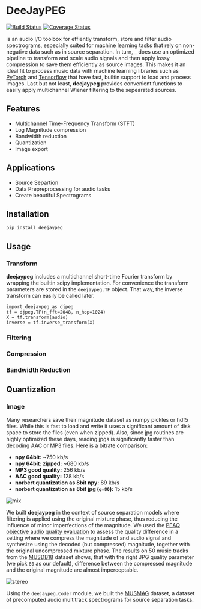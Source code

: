 # DeeJayPEG

[![Build Status](https://travis-ci.org/faroit/deejaypeg.svg?branch=master)](https://travis-ci.org/sigsep/norbert)
[![Coverage Status](https://coveralls.io/repos/github/faroit/deejaypeg/badge.svg?branch=master)](https://coveralls.io/githubfaroit/deejaypeg?branch=master)

is an audio I/O toolbox for effiently transform, store and filter audio spectrograms, especially suited for machine learning tasks that rely on non-negative data such as in source separation. In turn, _ does use an optimized pipeline to transform and scale audio signals and then apply lossy compression to save them efficiently as source images. This makes it an ideal fit to process music data with machine learning libraries such as [PyTorch](pytorch.org) and [Tensorflow](tensorflow.org) that have fast, builtin support to load and process images. Last but not least, __deejaypeg__ provides convenient functions to easily apply multichannel Wiener filtering to the sepearated sources. 

## Features

* Multichannel Time-Frequency Transform (STFT)
* Log Magnitude compression
* Bandwidth reduction
* Quantization
* Image export

## Applications

* Source Separtion
* Data Prepreprocessing for audio tasks
* Create beautiful Spectrograms

## Installation

`pip install deejaypeg`

## Usage

### Transform

__deejaypeg__ includes a multichannel short-time Fourier transform by wrapping the builtin scipy implementation. For convenience the transform parameters are stored in the `deejaypeg.TF` object. That way, the inverse transform can easily be called later.

```
import deejaypeg as djpeg
tf = djpeg.TF(n_fft=2048, n_hop=1024)
X = tf.transform(audio)
inverse = tf.inverse_transform(X)
```

### Filtering

### Compression

### Bandwidth Reduction

## Quantization

### Image

Many researchers save their magnitude dataset as numpy pickles or hdf5 files. While this is fast to load and write it uses a significant amount of disk space to store the files (even when zipped). Also, since jpg routines are highly optimized these days, reading jpgs is significantly faster than decoding AAC or MP3 files.
Here is a bitrate comparison:

* __npy 64bit:__ ~750 kb/s
* __npy 64bit: zipped:__ ~680 kb/s
* __MP3 good quality:__ 256 kb/s
* __AAC good quality:__ 128 kb/s
* __norbert quantization as 8bit npy:__ 89 kb/s
* __norbert quantization as 8bit jpg (`q=80`):__ 15 kb/s

![mix](https://user-images.githubusercontent.com/72940/45908846-ef5d1d80-bdfe-11e8-8531-3d30b1c98db9.jpg)

We built __deejaypeg__ in the context of source separation models where filtering is applied using the original mixture phase, thus reducing the influence of minor imperfections of the magnitude. We used the [PEAQ objective audio quality evaluation](example/jpg_quality_experiment.py) to assess the quality difference in a setting where we compress the magnitude of and audio signal and synthesize using the decoded (but compressed) magnitude, together with the original uncompressed mixture phase. The results on 50 music tracks from the [MUSDB18](sigsep.github.io/musdb18) dataset shows, that with the right JPG quality parameter (we pick `80` as our default), difference between the compressed magnitude and the original magnitude are almost imperceptable.

![stereo](https://user-images.githubusercontent.com/72940/41040263-2f0a08ba-699c-11e8-9d73-c52e7d04aa25.png)

Using the `deejaypeg.Coder` module, we built the [MUSMAG](https://sigsep.github.io/datasets/musdb.html#musmag) dataset, a dataset of precomputed audio multitrack spectrograms for source separation tasks. 

